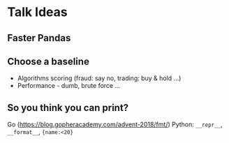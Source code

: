 # Talk Ideas

## Faster Pandas

## Choose a baseline

- Algorithms scoring (fraud: say no, trading: buy & hold ...)
- Performance - dumb, brute force ...

## So you think you can print?

Go (https://blog.gopheracademy.com/advent-2018/fmt/)
Python: `__repr__`, `__format__`, `{name:<20}`


